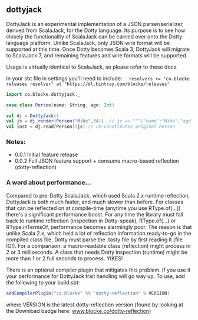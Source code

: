 ## dottyjack

DottyJack is an experimental implementation of a JSON parser/serializer, derived from ScalaJack, for the Dotty language.  Its purpose is to see how closely the functionality of ScalaJack can be carried over onto the Dotty language platform.  Unlike ScalaJack, only JSON wire format will be supported at this time.  Once Dotty becomes Scala 3, DottyJack will migrate to ScalaJack 7, and remaining features and wire formats will be supported.

Usage is virtually identical to ScalaJack, so please refer to those docs.

In your sbt file in settings you'll need to include:  ```  resolvers += "co.blocke releases resolver" at "https://dl.bintray.com/blocke/releases"```

```scala
import co.blocke.dottyjack._

case class Person(name: String, age: Int)

val dj = DottyJack()
val js = dj.render(Person("Mike",34))  // js == """{"name":"Mike","age":34}"""
val inst = dj.read[Person](js) // re-constitutes original Person
```


### Notes:

* 0.0.1 Initial feature release
* 0.0.2 Full JSON feature support + consume macro-based reflection (dotty-reflection)


### A word about performance...
Compared to pre-Dotty ScalaJack, which used Scala 2.x runtime reflection, DottyJack is both much faster, and much slower than before.  For classes
that can be reflected on at compile-time (anytime you use RType.of[...]) there's a significant performance boost.  For any time the 
library must fall back to runtime reflection (inspection in Dotty-speak), RType.of(...) or RType.inTermsOf[](), performance becomes alarmingly poor.  The 
reason is that unlike Scala 2.x, which held a lot of reflection information ready-to-go in the compiled class file, Dotty must parse the .tasty file by 
first reading it (file IO!).  For a comparison: a macro-readable class (reflection) might process in 2 or 3 milliseconds.  A class that needs Dotty 
inspection (runtime) might be more than 1 or 2 full seconds to process.  YIKES!  

There is an optional compiler plugin that mitigates this problem.  If you use it your performance for DottyJack trait handling will go way up.  To use, add
the following to your build.sbt:

```scala
addCompilerPlugin("co.blocke" %% "dotty-reflection" % VERSION)
```
where VERSION is the latest dotty-reflection version (found by looking at the Download badge here: www.blocke.co/dotty-reflection)
